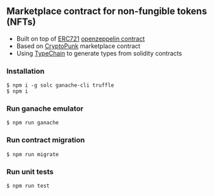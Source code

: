 ## Marketplace contract for non-fungible tokens (NFTs)

* Built on top of [ERC721](https://docs.openzeppelin.com/contracts/4.x/erc721) [openzeppelin contract](https://github.com/OpenZeppelin/openzeppelin-contracts)
* Based on [CryptoPunk](https://github.com/larvalabs/cryptopunks) marketplace contract
* Using [TypeChain](https://github.com/dethcrypto/TypeChain) to generate types from solidity contracts

### Installation

```console
$ npm i -g solc ganache-cli truffle
$ npm i
```

### Run ganache emulator 

```console
$ npm run ganache
```

### Run contract migration

```console
$ npm run migrate
```

### Run unit tests

```console
$ npm run test
```
